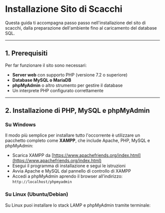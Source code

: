 # Installazione Sito di Scacchi

Questa guida ti accompagna passo passo nell'installazione del sito di scacchi, dalla preparazione dell'ambiente fino al caricamento del database SQL.

---

## 1. Prerequisiti

Per far funzionare il sito sono necessari:

- **Server web** con supporto PHP (versione 7.2 o superiore)
- **Database MySQL o MariaDB**
- **phpMyAdmin** o altro strumento per gestire il database
- Un interprete PHP configurato correttamente

---

## 2. Installazione di PHP, MySQL e phpMyAdmin

### Su Windows

Il modo più semplice per installare tutto l'occorrente è utilizzare un pacchetto completo come **XAMPP**, che include Apache, PHP, MySQL e phpMyAdmin:

- Scarica XAMPP da [https://www.apachefriends.org/index.html](https://www.apachefriends.org/index.html)
- Esegui il programma di installazione e segui le istruzioni
- Avvia Apache e MySQL dal pannello di controllo di XAMPP
- Accedi a phpMyAdmin aprendo il browser all’indirizzo: `http://localhost/phpmyadmin`

### Su Linux (Ubuntu/Debian)

Su Linux puoi installare lo stack LAMP e phpMyAdmin tramite terminale:

